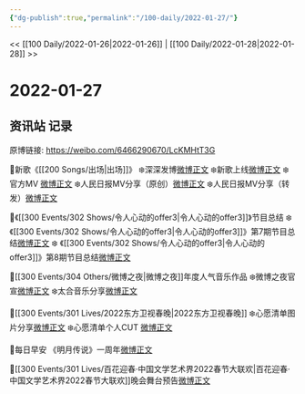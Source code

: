 ```yaml
---
{"dg-publish":true,"permalink":"/100-daily/2022-01-27/"}
---
```



<< [[100 Daily/2022-01-26\|2022-01-26]] | [[100 Daily/2022-01-28\|2022-01-28]] >>

# 2022-01-27

## 资讯站 记录

原博链接: https://weibo.com/6466290670/LcKMHtT3G

🌟新歌《[[200 Songs/出场\|出场]]》
❄️深深发博[微博正文](https://m.weibo.cn/6466290670/4730221061737968)
❄️新歌上线[微博正文](https://m.weibo.cn/6466290670/4730045257483023)
❄️官方MV [微博正文](https://m.weibo.cn/6466290670/4730192986374706)
❄️人民日报MV分享（原创）[微博正文](https://m.weibo.cn/6466290670/4730297126753107)
❄️人民日报MV分享（转发）[微博正文](https://m.weibo.cn/6466290670/4730297365825883)

🌟️《[[300 Events/302 Shows/令人心动的offer3\|令人心动的offer3]]》节目总结
❄️《[[300 Events/302 Shows/令人心动的offer3\|令人心动的offer3]]》第7期节目总结[微博正文](https://m.weibo.cn/6466290670/4730386318362636)
❄️ 《[[300 Events/302 Shows/令人心动的offer3\|令人心动的offer3]]》第8期节目总结[微博正文](https://m.weibo.cn/6466290670/4730389517835500)

🌟[[300 Events/304 Others/微博之夜\|微博之夜]]年度人气音乐作品
❄️微博之夜官宣[微博正文](https://m.weibo.cn/6466290670/4730293020001801)
❄️太合音乐分享[微博正文](https://m.weibo.cn/6466290670/4730340805182549)

🌟[[300 Events/301 Lives/2022东方卫视春晚\|2022东方卫视春晚]]
❄️心愿清单图片分享[微博正文](https://m.weibo.cn/6466290670/4730212661068677)
❄️心愿清单个人CUT [微博正文](https://m.weibo.cn/6466290670/4730227760562265)

🌟每日早安
《明月传说》一周年[微博正文](https://m.weibo.cn/6466290670/4730161380985765)

🌟[[300 Events/301 Lives/百花迎春·中国文学艺术界2022春节大联欢\|百花迎春·中国文学艺术界2022春节大联欢]]晚会舞台预告[微博正文](https://m.weibo.cn/6466290670/4730367133356178)
